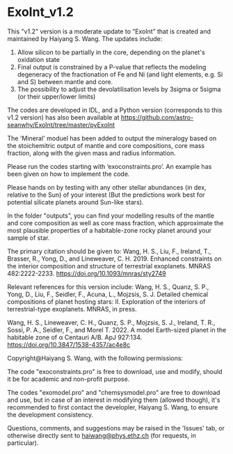 # ExoInt_v1.2
This "v1.2" version is a moderate update to “ExoInt” that is created and maintained by Haiyang S. Wang.
The updates include:
1. Allow silicon to be partially in the core, depending on the planet's oxidation state
2. Final output is constrained by a P-value that reflects the modeling degeneracy of the fractionation of Fe and Ni (and light elements, e.g. Si and S) between mantle and core.
3. The possibility to adjust the devolatilisation levels by 3sigma or 5sigma (or their upper/lower limits)

The codes are developed in IDL, and a Python version (corresponds to this v1.2 version) has also been available at https://github.com/astro-seanwhy/ExoInt/tree/master/pyExoInt 

The 'Mineral' moduel has been added to output the mineralogy based on the stoichemitric output of mantle and core compositions, core mass fraction, along with the given mass and radius information.

Please run the codes starting with ‘exoconstraints.pro’.
An example has been given on how to implement the code.

Please hands on by testing with any other stellar abundances (in dex, relative to the Sun) of your interest (But the predictions work best for potential silicate planets around Sun-like stars).

In the folder "outputs", you can find your modelling results of the mantle and core composition as well as core mass fraction, which approximate the most plausible properties of a habitable-zone rocky planet around your sample of star.


The primary citation should be given to:
Wang, H. S., Liu, F., Ireland, T., Brasser, R., Yong, D., and Lineweaver, C. H. 2019. Enhanced constraints on the interior composition and structure of terrestrial exoplanets. MNRAS 482:2222-2233. https://doi.org/10.1093/mnras/sty2749

Relevant references for this version include: 
Wang, H. S., Quanz, S. P., Yong, D., Liu, F., Seidler, F., Acuna, L., Mojzsis, S. J. Detailed chemical compositions of planet hosting stars: II. Exploration of the interiors of terrestrial-type exoplanets. MNRAS, in press.

Wang, H. S., Lineweaver, C. H., Quanz, S. P., Mojzsis, S. J., Ireland, T. R., Sossi, P. A., Seidler, F., and Morel T. 2022. A model Earth-sized planet in the habitable zone of α Centauri A/B. ApJ 927:134. https://doi.org/10.3847/1538-4357/ac4e8c

Copyright@Haiyang S. Wang, with the following permissions:

The code "exoconstraints.pro" is free to download, use and modify, should it be for academic and non-profit purpose.

The codes "exomodel.pro" and "chemsysmodel.pro" are free to download and use, but in case of an interest in modifying them (allowed though), it's recommended to first contact the developler, Haiyang S. Wang, to ensure the development consistency.

Questions, comments, and suggestions may be raised in the 'Issues' tab, or otherwise directly sent to haiwang@phys.ethz.ch (for requests, in particular).
